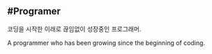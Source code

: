 ## #Programer

코딩을 시작한 이래로 끊임없이 성장중인 프로그래머.

A programmer who has been growing since the beginning of coding.
